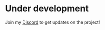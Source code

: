 # Under development
Join my [Discord](https://discord.com/invite/fEqXe2CceZ) to get updates on the project!
